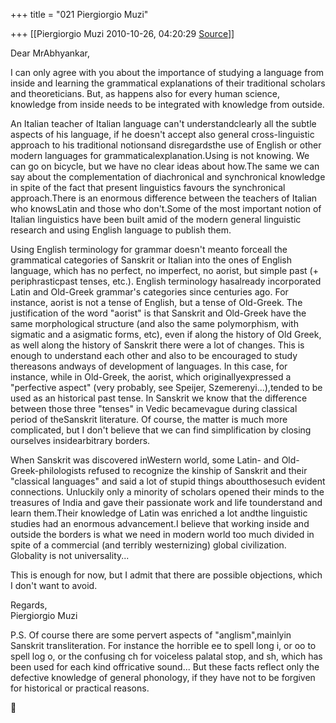 +++
title = "021 Piergiorgio Muzi"

+++
[[Piergiorgio Muzi	2010-10-26, 04:20:29 [Source](https://groups.google.com/g/samskrita/c/foDAE7fQS9A)]]



Dear MrAbhyankar,

I can only agree with you about the importance of studying a language from inside and learning the grammatical explanations of their traditional scholars and theoreticians. But, as happens also for every human science, knowledge from inside needs to be integrated with knowledge from outside.

An Italian teacher of Italian language can't understandclearly all the subtle aspects of his language, if he doesn't accept also general cross-linguistic approach to his traditional notionsand disregardsthe use of English or other modern languages for grammaticalexplanation.Using is not knowing. We can go on bicycle, but we have no clear ideas about how.The same we can say about the complementation of diachronical and synchronical knowledge in spite of the fact that present linguistics favours the synchronical approach.There is an enormous difference between the teachers of Italian who knowsLatin and those who don't.Some of the most important notion of Italian linguistics have been built amid of the modern general linguistic research and using English language to publish them.

Using English terminology for grammar doesn't meanto forceall the grammatical categories of Sanskrit or Italian into the ones of English language, which has no perfect, no imperfect, no aorist, but simple past (+ periphrasticpast tenses, etc.). English terminology hasalready incorporated Latin and Old-Greek grammar's categories since centuries ago. For instance, aorist is not a tense of English, but a tense of Old-Greek. The justification of the word "aorist" is that Sanskrit and Old-Greek have the same morphological structure (and also the same polymorphism, with sigmatic and a asigmatic forms, etc), even if along the history of Old Greek, as well along the history of Sanskrit there were a lot of changes. This is enough to understand each other and also to be encouraged to study thereasons andways of development of languages. In this case, for instance, while in Old-Greek, the aorist, which originallyexpressed a "perfective aspect" (very probably, see Speijer, Szemerenyi...),tended to be used as an historical past tense. In Sanskrit we know that the difference between those three "tenses" in Vedic becamevague during classical period of theSanskrit literature. Of course, the matter is much more complicated, but I don't believe that we can find simplification by closing ourselves insidearbitrary borders.

When Sanskrit was discovered inWestern world, some Latin- and Old-Greek-philologists refused to recognize the kinship of Sanskrit and their "classical languages" and said a lot of stupid things aboutthosesuch evident connections. Unluckily only a minority of scholars opened their minds to the treasures of India and gave their passionate work and life tounderstand and learn them.Their knowledge of Latin was enriched a lot andthe linguistic studies had an enormous advancement.I believe that working inside and outside the borders is what we need in modern world too much divided in spite of a commercial (and terribly westernizing) global civilization. Globality is not universality...

This is enough for now, but I admit that there are possible objections, which I don't want to avoid.

Regards,  
Piergiorgio Muzi

P.S. Of course there are some pervert aspects of "anglism",mainlyin Sanskrit transliteration. For instance the horrible ee to spell long i, or oo to spell log o, or the confusing ch for voiceless palatal stop, and sh, which has been used for each kind offricative sound... But these facts reflect only the defective knowledge of general phonology, if they have not to be forgiven for historical or practical reasons.



